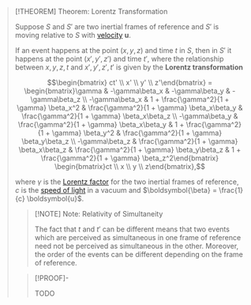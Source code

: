 >[!THEOREM] Theorem: Lorentz Transformation
>
>Suppose $S$ and $S'$ are two inertial frames of reference and $S'$ is moving relative to $S$ with [velocity](../../Kinematics/Translation/Velocity.md) $\boldsymbol{u}$.
>
>If an event happens at the point $(x,y,z)$ and time $t$ in $S$, then in $S'$ it happens at the point $(x',y',z')$ and time $t'$, where the relationship between $x,y,z,t$ and $x',y',z',t'$ is given by the **Lorentz transformation**
>
>$$\begin{bmatrix} ct' \\ x' \\ y' \\ z'\end{bmatrix} = \begin{bmatrix}\gamma & -\gamma\beta_x & -\gamma\beta_y & -\gamma\beta_z \\ -\gamma\beta_x & 1 + \frac{\gamma^2}{1 + \gamma} \beta_x^2 & \frac{\gamma^2}{1 + \gamma} \beta_x\beta_y & \frac{\gamma^2}{1 + \gamma} \beta_x\beta_z \\ -\gamma\beta_y & \frac{\gamma^2}{1 + \gamma} \beta_x\beta_y & 1 + \frac{\gamma^2}{1 + \gamma} \beta_y^2 & \frac{\gamma^2}{1 + \gamma} \beta_y\beta_z \\ -\gamma\beta_z & \frac{\gamma^2}{1 + \gamma} \beta_x\beta_z & \frac{\gamma^2}{1 + \gamma} \beta_y\beta_z & 1 + \frac{\gamma^2}{1 + \gamma} \beta_z^2\end{bmatrix} \begin{bmatrix}ct \\ x \\ y \\ z\end{bmatrix},$$
>
>where $\gamma$ is the [Lorentz factor](Lorentz%20Factor.md) for the two inertial frames of reference, $c$ is the [speed of light](../../Mechanics/Speed%20of%20Light.md) in a vacuum and $\boldsymbol{\beta} = \frac{1}{c} \boldsymbol{u}$.
>
>>[!NOTE] Note: Relativity of Simultaneity
>>
>>The fact that $t$ and $t'$ can be different means that two events which are perceived as simultaneous in one frame of reference need not be perceived as simultaneous in the other. Moreover, the order of the events can be different depending on the frame of reference.
>>
>
>>[!PROOF]-
>>
>>TODO
>>
>